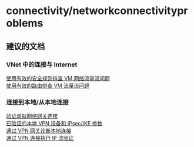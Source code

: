 <properties
    pageTitle="connectivity/networkconnectivityproblems"
    description="connectivity/networkconnectivityproblems"
    service="microsoft.network"
    resource="virtualnetworks"
    authors="radwiv"
    displayOrder=""
    selfHelpType="generic"
    supportTopicIds="32547255"
    resourceTags=""
    productPesIds="15526"
    cloudEnvironments="public"
/>


# <a name="connectivitynetworkconnectivityproblems"></a>connectivity/networkconnectivityproblems

## <a name="recommended-documents"></a>**建议的文档**
### <a name="connectivity-within-a-vnet-internetbr"></a>**VNet 中的连接与 Internet**<br>
[使用有效的安全规则排查 VM 网络流量流问题](https://docs.microsoft.com/azure/virtual-network/virtual-network-nsg-troubleshoot-portal#using-effective-security-rules-to-troubleshoot-vm-traffic-flow)<br>
[使用有效的路由排查 VM 流量流问题](https://docs.microsoft.com/azure/virtual-network/virtual-network-routes-troubleshoot-portal#using-effective-routes-to-troubleshoot-vm-traffic-flow)<br>

### <a name="connectivity-tofrom-on-premisesbr"></a>**连接到本地/从本地连接**<br>
[验证虚拟网络网关连接](https://docs.microsoft.com/azure/vpn-gateway/vpn-gateway-howto-site-to-site-resource-manager-portal#a-nameverifyconnectiona8-verify-the-vpn-connection)<br>
[已验证的本地 VPN 设备和 IPsec/IKE 参数](https://docs.microsoft.com/azure/vpn-gateway/vpn-gateway-about-vpn-devices#validated-vpn-devices)<br>
[通过 VPN 网关诊断本地连接](https://docs.microsoft.com/azure/network-watcher/network-watcher-diagnose-on-premises-connectivity)<br>
[通过 VPN 连接执行 IP 流验证](https://docs.microsoft.com/azure/network-watcher/network-watcher-check-ip-flow-verify-portal)

